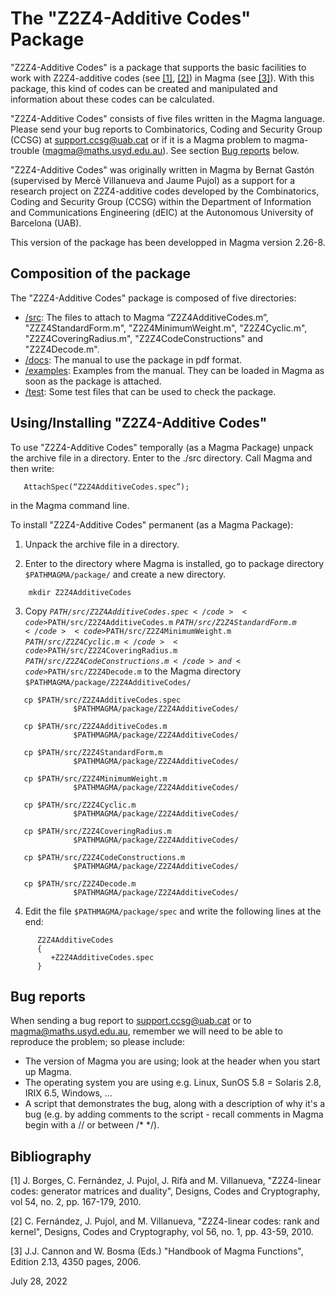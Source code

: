 # The "Z2Z4-Additive Codes" Package

"Z2Z4-Additive Codes"  is  a  package  that  supports the basic
facilities  to  work  with Z2Z4-additive codes (see [[1]](#1), [[2]](#2)) in
Magma (see [[3]](#3)). With  this  package, this kind of codes can be
created and manipulated and  information about  these codes can
be calculated.

"Z2Z4-Additive Codes"  consists  of five  files  written in the 
Magma language. Please send your  bug reports to Combinatorics, 
Coding and  Security Group (CCSG)  at [support.ccsg@uab.cat](mailto:support.ccsg@uab.cat)
or if it is a Magma problem to magma-trouble (magma@maths.usyd.edu.au). See section [Bug reports](#bug-reports) below.

"Z2Z4-Additive Codes" was originally written in Magma by Bernat
Gastón  (supervised by Mercè Villanueva and Jaume Pujol)  as  a
support for a research project on Z2Z4-additive codes developed
by  the  Combinatorics, Coding and Security Group (CCSG) within
the  Department of  Information  and Communications Engineering
(dEIC) at the Autonomous University of Barcelona (UAB).

This version of the package has been developped in Magma version
2.26-8.


## Composition of the package

The   "Z2Z4-Additive  Codes"   package  is  composed  of  five
directories:

* [/src](src): The files to attach to Magma “Z2Z4AdditiveCodes.m”,
      "ZZZ4StandardForm.m", "Z2Z4MinimumWeight.m", "Z2Z4Cyclic.m", 
      "Z2Z4CoveringRadius.m", "Z2Z4CodeConstructions" and
      "Z2Z4Decode.m".
* [/docs](docs): The manual to use the package in pdf format.
* [/examples](examples): Examples  from  the  manual.  They can  be loaded in
           Magma as soon as the package is attached.
* [/test](test): Some test files that can be used to check the package.


## Using/Installing "Z2Z4-Additive Codes"

To use  "Z2Z4-Additive Codes"  temporally  (as a Magma Package)
unpack  the  archive  file in a directory.   Enter to the ./src
directory. Call Magma and then write:
```
   AttachSpec(“Z2Z4AdditiveCodes.spec”);
```
in the Magma command line.

To install "Z2Z4-Additive Codes" permanent (as a Magma Package):

1. Unpack the archive file in a directory.

2. Enter  to  the  directory  where  Magma  is installed, go to
   package directory    <code>$PATHMAGMA/package/</code>    and create a new
   directory.
```
    mkdir Z2Z4AdditiveCodes
```

3. Copy <code>$PATH/src/Z2Z4AdditiveCodes.spec</code> <code>$PATH/src/Z2Z4AdditiveCodes.m</code> <code>$PATH/src/Z2Z4StandardForm.m</code>
   <code>$PATH/src/Z2Z4MinimumWeight.m</code> <code>$PATH/src/Z2Z4Cyclic.m</code>
   <code>$PATH/src/Z2Z4CoveringRadius.m</code>
   <code>$PATH/src/Z2Z4CodeConstructions.m</code> and
   <code>$PATH/src/Z2Z4Decode.m</code>
   to the Magma directory <code>$PATHMAGMA/package/Z2Z4AdditiveCodes/</code>
```
   cp $PATH/src/Z2Z4AdditiveCodes.spec
			  $PATHMAGMA/package/Z2Z4AdditiveCodes/

   cp $PATH/src/Z2Z4AdditiveCodes.m
			  $PATHMAGMA/package/Z2Z4AdditiveCodes/
			
   cp $PATH/src/Z2Z4StandardForm.m
			  $PATHMAGMA/package/Z2Z4AdditiveCodes/

   cp $PATH/src/Z2Z4MinimumWeight.m
			  $PATHMAGMA/package/Z2Z4AdditiveCodes/

   cp $PATH/src/Z2Z4Cyclic.m
			  $PATHMAGMA/package/Z2Z4AdditiveCodes/

   cp $PATH/src/Z2Z4CoveringRadius.m
			  $PATHMAGMA/package/Z2Z4AdditiveCodes/

   cp $PATH/src/Z2Z4CodeConstructions.m
			  $PATHMAGMA/package/Z2Z4AdditiveCodes/

   cp $PATH/src/Z2Z4Decode.m
			  $PATHMAGMA/package/Z2Z4AdditiveCodes/
```
4. Edit the file      <code>$PATHMAGMA/package/spec</code>     and write the
   following lines at the end:
```
      Z2Z4AdditiveCodes
      {
         +Z2Z4AdditiveCodes.spec
      }
````


## Bug reports

When  sending a  bug  report to [support.ccsg@uab.cat](mailto:support.ccsg@uab.cat) or to
magma@maths.usyd.edu.au,    remember we will need to be able to
reproduce the problem; so please include:

 * The  version  of  Magma  you  are  using; look at the
   header when you start up Magma.
 * The  operating  system you are using e.g. Linux, SunOS 5.8 =
   Solaris 2.8, IRIX 6.5, Windows, ...
 * A script that demonstrates the bug, along with a description
   of why it's a bug (e.g.  by  adding comments to  the  script
   _-_ recall  comments  in Magma  begin  with  a  //  or between
   /*  */).


## Bibliography

<a id="1">[1]</a>  J. Borges, C. Fernández, J. Pujol, J. Rifà and M. Villanueva,
   "Z2Z4-linear codes: generator matrices  and  duality", Designs,
   Codes and Cryptography, vol 54, no. 2, pp. 167-179, 2010.

<a id="2">[2]</a> C. Fernández, J. Pujol, and M. Villanueva, "Z2Z4-linear codes:
   rank and kernel", Designs, Codes and Cryptography,  vol 56, no.
   1, pp. 43-59, 2010.

<a id="3">[3]</a> J.J. Cannon and W. Bosma (Eds.) "Handbook of Magma Functions",
   Edition 2.13, 4350 pages, 2006.


July 28, 2022